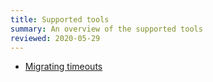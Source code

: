 ```yaml
---
title: Supported tools
summary: An overview of the supported tools
reviewed: 2020-05-29
---
```


- [Migrating timeouts](migrate-to-native-delivery.md)
